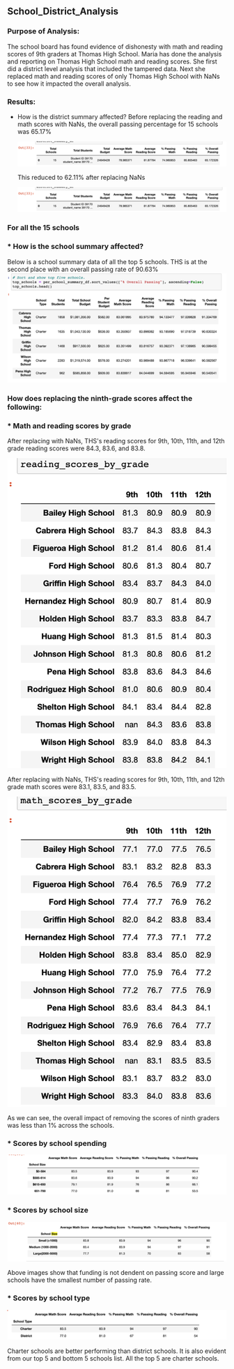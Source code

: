 ## School_District_Analysis

### Purpose of Analysis: 
The school board has found evidence of dishonesty with math and reading scores of 9th graders at Thomas High School. Maria has done the
analysis and reporting on Thomas High School math and reading scores. She first did a district level analysis that included the tampered data. Next she replaced math and reading scores of only Thomas High School with NaNs to see how it impacted the overall analysis.

### Results:
* How is the district summary affected?
  Before replacing the reading and math scores with NaNs, the overall passing percentage for 15 schools was 65.17%
  
  ![My image](https://github.com/neesha2022/School_District_Analysis_Assignment/blob/main/Resources/Without%20NaNs.png)
  
  This reduced to 62.11% after replacing NaNs
  
  ![My image](https://github.com/neesha2022/School_District_Analysis_Assignment/blob/main/Resources/Without%20NaNs.png)

### For all the 15 schools
### * How is the school summary affected?
  Below is a school summary data of all the top 5 schools. THS is at the second place with an overall passing rate of 90.63%
  ![My image](https://github.com/neesha2022/School_District_Analysis_Assignment/blob/main/Resources/top%205%20schools.png)
  
### How does replacing the ninth-grade scores affect the following:
### * Math and reading scores by grade
   After replacing with NaNs, THS's reading scores for 9th, 10th, 11th, and 12th grade reading scores were 84.3, 83.6, and 83.8.
  
  ![My image](https://github.com/neesha2022/School_District_Analysis_Assignment/blob/main/Resources/Reading.png)
  
   After replacing with NaNs, THS's reading scores for 9th, 10th, 11th, and 12th grade math scores were 83.1, 83.5, and 83.5.
   
  ![My image](https://github.com/neesha2022/School_District_Analysis_Assignment/blob/main/Resources/Math%20score%20by%20grade.png)
  
  As we can see, the overall impact of removing the scores of ninth graders was less than 1% across the schools. 

### * Scores by school spending

![My image](https://github.com/neesha2022/School_District_Analysis_Assignment/blob/main/Resources/Score%20of%20school%20by%20pending.png)

### * Scores by school size

 ![My image](https://github.com/neesha2022/School_District_Analysis_Assignment/blob/main/Resources/Scores%20by%20school%20size%20.png)
 
 Above images show that funding is not dendent on passing score and large schools have the smallest number of passing rate.
 
### * Scores by school type
![My image](https://github.com/neesha2022/School_District_Analysis_Assignment/blob/main/Resources/Screen%20Shot%202022-05-08%20at%202.33.18%20AM.png)

Charter schools are better performing than district schools. It is also evident from our top 5 and bottom 5 schools list. All the top 5 are charter schools. 
